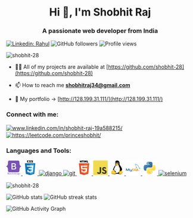 <h1 align="center">Hi 👋, I'm Shobhit Raj</h1>
<h3 align="center">A passionate web developer from India</h3>

[![Linkedin: Rahul](https://img.shields.io/badge/-Shobhit-blue?style=flat-square&logo=Linkedin&logoColor=white&link=https://www.linkedin.com/in/shobhit-raj-19a588215/)](https://www.linkedin.com/in/shobhit-raj-19a588215/)
![GitHub followers](https://img.shields.io/github/followers/shobhit-28?label=Follow&style=social)
![Profile views](https://gpvc.arturio.dev/shobhit-28)

<p align="left"> <img src="https://komarev.com/ghpvc/?username=shobhit-28&label=Profile%20views&color=0e75b6&style=flat" alt="shobhit-28" /> </p>

- 👨‍💻 All of my projects are available at [https://github.com/shobhit-28](https://github.com/shobhit-28)

- 📫 How to reach me **shobhitraj34@gmail.com**

- 📄 My portfolio -> [http://128.199.31.111/](http://128.199.31.111/)

<h3 align="left">Connect with me:</h3>
<p align="left">
<a href="https://www.linkedin.com/in/shobhit-raj-19a588215/" target="blank"><img align="center" src="https://raw.githubusercontent.com/rahuldkjain/github-profile-readme-generator/master/src/images/icons/Social/linked-in-alt.svg" alt="www.linkedin.com/in/shobhit-raj-19a588215/" height="30" width="40" /></a>
<a href="https://leetcode.com/princeshobhit/" target="blank"><img align="center" src="https://raw.githubusercontent.com/rahuldkjain/github-profile-readme-generator/master/src/images/icons/Social/leet-code.svg" alt="https://leetcode.com/princeshobhit/" height="30" width="40" /></a>
</p>

<h3 align="left">Languages and Tools:</h3>
<p align="left"> <a href="https://getbootstrap.com" target="_blank" rel="noreferrer"> <img src="https://raw.githubusercontent.com/devicons/devicon/master/icons/bootstrap/bootstrap-plain-wordmark.svg" alt="bootstrap" width="40" height="40"/> </a> <a href="https://www.w3schools.com/css/" target="_blank" rel="noreferrer"> <img src="https://raw.githubusercontent.com/devicons/devicon/master/icons/css3/css3-original-wordmark.svg" alt="css3" width="40" height="40"/> </a> <a href="https://www.djangoproject.com/" target="_blank" rel="noreferrer"> <img src="https://cdn.worldvectorlogo.com/logos/django.svg" alt="django" width="40" height="40"/> </a> <a href="https://git-scm.com/" target="_blank" rel="noreferrer"> <img src="https://www.vectorlogo.zone/logos/git-scm/git-scm-icon.svg" alt="git" width="40" height="40"/> </a> <a href="https://www.w3.org/html/" target="_blank" rel="noreferrer"> <img src="https://raw.githubusercontent.com/devicons/devicon/master/icons/html5/html5-original-wordmark.svg" alt="html5" width="40" height="40"/> </a> <a href="https://developer.mozilla.org/en-US/docs/Web/JavaScript" target="_blank" rel="noreferrer"> <img src="https://raw.githubusercontent.com/devicons/devicon/master/icons/javascript/javascript-original.svg" alt="javascript" width="40" height="40"/> </a> <a href="https://www.linux.org/" target="_blank" rel="noreferrer"> <img src="https://raw.githubusercontent.com/devicons/devicon/master/icons/linux/linux-original.svg" alt="linux" width="40" height="40"/> </a> <a href="https://www.mysql.com/" target="_blank" rel="noreferrer"> <img src="https://raw.githubusercontent.com/devicons/devicon/master/icons/mysql/mysql-original-wordmark.svg" alt="mysql" width="40" height="40"/> </a> <a href="https://www.python.org" target="_blank" rel="noreferrer"> <img src="https://raw.githubusercontent.com/devicons/devicon/master/icons/python/python-original.svg" alt="python" width="40" height="40"/> </a> <a href="https://www.selenium.dev" target="_blank" rel="noreferrer"> <img src="https://raw.githubusercontent.com/detain/svg-logos/780f25886640cef088af994181646db2f6b1a3f8/svg/selenium-logo.svg" alt="selenium" width="40" height="40"/> </a> </p>

<p><img align="center" src="https://github-readme-stats.vercel.app/api/top-langs?username=shobhit-28&show_icons=true&locale=en&layout=compact" alt="shobhit-28" /></p>

![GitHub stats](https://github-readme-stats.vercel.app/api?username=shobhit-28&show_icons=true)  ![GitHub streak stats](https://github-readme-streak-stats.herokuapp.com/?user=shobhit-28)  

![GitHub Activity Graph](https://activity-graph.herokuapp.com/graph?username=shobhit-28)



